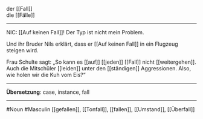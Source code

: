 der [[Fall]]  
die [[Fälle]]

---
NIC: [[Auf keinen Fall]]! Der Typ ist nicht mein Problem.

 Und ihr Bruder Nils erklärt, dass er [[Auf keinen Fall]] in ein Flugzeug steigen wird. 

Frau Schulte sagt: „So kann es [[auf]] [[jeden]] [[Fall]] nicht [[weitergehen]]. Auch die Mitschüler [[leiden]] unter den [[ständigen]] Aggressionen. Also, wie holen wir die Kuh vom Eis?“ 

---

**Übersetzung**: case, instance, fall

---

#Noun
#Masculin
[[gefallen]], [[Tonfall]], [[fallen]], [[Umstand]], [[Überfall]]
